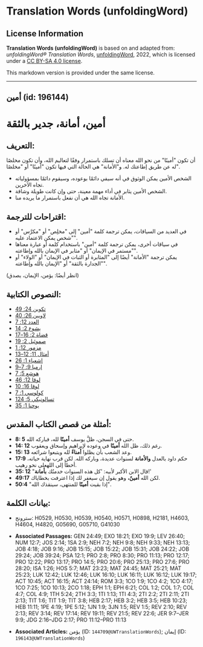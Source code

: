 # Translation Words (unfoldingWord)

## License Information

**Translation Words (unfoldingWord)** is based on and adapted from: _unfoldingWord® Translation Words_, [unfoldingWord](https://unfoldingword.org/utw), 2022, which is licensed under a [CC BY-SA 4.0 license](https://creativecommons.org/licenses/by-sa/4.0/legalcode.en).

This markdown version is provided under the same license.



--------------------------------

## أمين (id: 196144)

أمين، أمانة، جدير بالثقة
========================

التعريف:
--------

أن تكون "أمينًا" من نحو الله معناه أن تسلك باستمرار وفقًا لتعاليم الله، وأن تكون مخلصًا له عن طريق إطاعتك له. و"الأمانة" هي الحالة التي فيها تكون "أمينًا" أو "مخلصًا".

* الشخص الأمين يمكن الوثوق في أنه سيفي دائمًا بوعوده، وسيقوم دائمًا بمسؤولياته تجاه الآخرين.
* الشخص الأمين يثابر في أداء مهمة معينة، حتى وإن كانت طويلة وشاقة.
* الأمانة تجاه الله هي أن نفعل باستمرار ما يريده منا.

اقتراحات للترجمة:
-----------------

* في العديد من السياقات، يمكن ترجمة كلمة "أمين" إلى "مخلِص" أو "مكرَّس" أو "شخص يمكن الاعتماد عليه".
* في سياقات أخرى، يمكن ترجمة كلمة "أمين" باستخدام كلمة أو عبارة معناها "مستمر في الإيمان" أو "مثابر في الإيمان بالله وإطاعته".
* يمكن ترجمة "الأمانة" أيضًا إلى "المثابرة أو الثبات في الإيمان" أو "الولاء" أو "الجدارة بالثقة" أو "الإيمان بالله وإطاعته".

(انظر أيضًا: يؤمن، الإيمان، يصدق)

النصوص الكتابية:
----------------

* [تكوين 24: 49](https://ref.ly/Gen24:49)
* [لاويين 26: 40](https://ref.ly/Lev26:40)
* [العدد 12: 7](https://ref.ly/Num12:7)
* [يشوع 2: 14](https://ref.ly/Josh2:14)
* [قضاة 2: 16–17](https://ref.ly/Judg2:16-Judg2:17)
* [1صموئيل 2: 9](https://ref.ly/1Sam2:9)
* [مزمور 12: 1](https://ref.ly/Ps12:1)
* [أمثال 11: 12–13](https://ref.ly/Prov11:12-Prov11:13)
* [إشعياء 1: 26](https://ref.ly/Isa1:26)
* [إرميا 9: 7–9](https://ref.ly/Jer9:7-Jer9:9)
* [هوشع 5: 7](https://ref.ly/Hos5:7)
* [لوقا 12: 46](https://ref.ly/Luke12:46)
* [لوقا 16: 10](https://ref.ly/Luke16:10)
* [كولوسي 1: 7](https://ref.ly/Col1:7)
* [1تسالونيكي 5: 24](https://ref.ly/1Thess5:24)
* [3يوحنا 1: 5](https://ref.ly/3John1:5)

أمثلة من قصص الكتاب المقدس:
---------------------------

* **8: 5** حتى في السجن، ظلَّ يوسف **أمينًا** لله، فباركه الله.
* **14: 12** رغم ذلك، ظل الله **أمينًا** في وعوده لإبراهيم وإسحاق ويعقوب.
* **15: 13** وعد الشعب بأن يظلوا **أمناءً** لله ويتبعوا شرائعه.
* **17:9** حكم داود بالعدل **والأمانة** لسنوات عديدة، وباركه الله. لكن قرب نهاية حياته، أخطأ إلى اللهعلى نحو رهيب.
* **35: 12** "قال الابن الأكبر لأبيه: 'كل هذه السنوات خدمتُك **بأمانة**!'
* **49:17** لكن الله **أمينٌ،** وهو يقول إن سيغفر لك إذا اعترفت بخطاياك.
* **50:4** "إذا بقيت **أمينًا** للمنتهى، سينقذك الله".

بيانات الكلمة:
--------------

* سترونج: H0529, H0530, H0539, H0540, H0571, H0898, H2181, H4603, H4604, H4820, G05690, G05710, G41030

* **Associated Passages:** GEN 24:49; EXO 18:21; EXO 19:9; LEV 26:40; NUM 12:7; JOS 2:14; 1SA 2:9; NEH 7:2; NEH 9:8; NEH 9:33; NEH 13:13; JOB 4:18; JOB 9:16; JOB 15:15; JOB 15:22; JOB 15:31; JOB 24:22; JOB 29:24; JOB 39:24; PSA 12:1; PRO 2:8; PRO 8:30; PRO 11:13; PRO 12:17; PRO 12:22; PRO 13:17; PRO 14:5; PRO 20:6; PRO 25:13; PRO 27:6; PRO 28:20; ISA 1:26; HOS 5:7; MAT 23:23; MAT 24:45; MAT 25:21; MAT 25:23; LUK 12:42; LUK 12:46; LUK 16:10; LUK 16:11; LUK 16:12; LUK 19:17; ACT 10:45; ACT 16:15; ACT 24:14; ROM 3:3; 1CO 1:9; 1CO 4:2; 1CO 4:17; 1CO 7:25; 1CO 10:13; 2CO 1:18; EPH 1:1; EPH 6:21; COL 1:2; COL 1:7; COL 4:7; COL 4:9; 1TH 5:24; 2TH 3:3; 1TI 1:13; 1TI 4:3; 2TI 2:2; 2TI 2:11; 2TI 2:13; TIT 1:6; TIT 1:9; TIT 3:8; HEB 2:17; HEB 3:2; HEB 3:5; HEB 10:23; HEB 11:11; 1PE 4:19; 1PE 5:12; 1JN 1:9; 3JN 1:5; REV 1:5; REV 2:10; REV 2:13; REV 3:14; REV 17:14; REV 19:11; REV 21:5; REV 22:6; JER 9:7–JER 9:9; JDG 2:16–JDG 2:17; PRO 11:12–PRO 11:13
* **Associated Articles:** يؤمن (ID: `144709@UWTranslationWords`); إيمان (ID: `196143@UWTranslationWords`)

